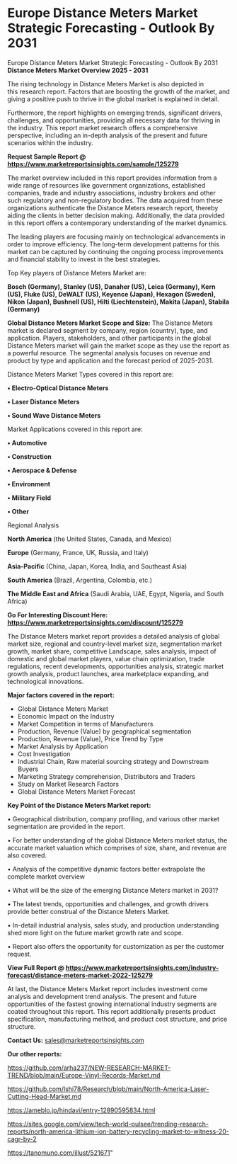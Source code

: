 # Europe Distance Meters Market Strategic Forecasting - Outlook By 2031
Europe Distance Meters Market Strategic Forecasting - Outlook By 2031
<Strong> Distance Meters Market Overview 2025 - 2031</strong>

The rising technology in Distance Meters Market is also depicted in this research report. Factors that are boosting the growth of the market, and giving a positive push to thrive in the global market is explained in detail.

Furthermore, the report highlights on emerging trends, significant drivers, challenges, and opportunities, providing all necessary data for thriving in the industry. This report market research offers a comprehensive perspective, including an in-depth analysis of the present and future scenarios within the industry.

<strong>Request Sample Report @ <a href=https://www.marketreportsinsights.com/sample/125279>https://www.marketreportsinsights.com/sample/125279</a></strong>

The market overview included in this report provides information from a wide range of resources like government organizations, established companies, trade and industry associations, industry brokers and other such regulatory and non-regulatory bodies. The data acquired from these organizations authenticate the Distance Meters research report, thereby aiding the clients in better decision making. Additionally, the data provided in this report offers a contemporary understanding of the market dynamics.

The leading players are focusing mainly on technological advancements in order to improve efficiency. The long-term development patterns for this market can be captured by continuing the ongoing process improvements and financial stability to invest in the best strategies.

Top Key players of Distance Meters Market are:

<strong>Bosch (Germany), Stanley (US), Danaher (US), Leica (Germany), Kern (US), Fluke (US), DeWALT (US), Keyence (Japan), Hexagon (Sweden), Nikon (Japan), Bushnell (US), Hilti (Liechtenstein), Makita (Japan), Stabila (Germany)</strong>

<strong><b>Global Distance Meters Market Scope and Size:</b></strong>
The Distance Meters market is declared segment by company, region (country), type, and application. Players, stakeholders, and other participants in the global Distance Meters market will gain the market scope as they use the report as a powerful resource. The segmental analysis focuses on revenue and product by type and application and the forecast period of 2025-2031.

Distance Meters Market Types covered in this report are:

<strong>• Electro-Optical Distance Meters

• Laser Distance Meters

• Sound Wave Distance Meters</strong>

Market Applications covered in this report are:

<strong>• Automotive

• Construction

• Aerospace & Defense

• Environment

• Military Field

• Other</strong> 

Regional Analysis

<strong>North America</strong> (the United States, Canada, and Mexico)

<strong>Europe</strong> (Germany, France, UK, Russia, and Italy)

<strong>Asia-Pacific</strong> (China, Japan, Korea, India, and Southeast Asia)

<strong>South America</strong> (Brazil, Argentina, Colombia, etc.)

<strong>The Middle East and Africa</strong> (Saudi Arabia, UAE, Egypt, Nigeria, and South Africa)

<strong>Go For Interesting Discount Here: <a href=https://www.marketreportsinsights.com/discount/125279>https://www.marketreportsinsights.com/discount/125279</a></strong>

The Distance Meters market report provides a detailed analysis of global market size, regional and country-level market size, segmentation market growth, market share, competitive Landscape, sales analysis, impact of domestic and global market players, value chain optimization, trade regulations, recent developments, opportunities analysis, strategic market growth analysis, product launches, area marketplace expanding, and technological innovations.

<strong><b>Major factors covered in the report:</b></strong>
<ul>
  <li>Global Distance Meters Market </li>
  <li>Economic Impact on the Industry</li>
  <li>Market Competition in terms of Manufacturers</li>
  <li>Production, Revenue (Value) by geographical segmentation</li>
  <li>Production, Revenue (Value), Price Trend by Type</li>
  <li>Market Analysis by Application</li>
  <li>Cost Investigation</li>
  <li>Industrial Chain, Raw material sourcing strategy and Downstream Buyers</li>
  <li>Marketing Strategy comprehension, Distributors and Traders</li>
  <li>Study on Market Research Factors</li>
  <li>Global Distance Meters Market Forecast</li>
</ul>

<strong><b>Key Point of the Distance Meters Market report:</b></strong>

• Geographical distribution, company profiling, and various other market segmentation are provided in the report.

• For better understanding of the global Distance Meters market status, the accurate market valuation which comprises of size, share, and revenue are also covered.

• Analysis of the competitive dynamic factors better extrapolate the complete market overview

• What will be the size of the emerging Distance Meters market in 2031?

• The latest trends, opportunities and challenges, and growth drivers provide better construal of the Distance Meters Market.

• In-detail industrial analysis, sales study, and production understanding shed more light on the future market growth rate and scope.

• Report also offers the opportunity for customization as per the customer request.

<strong><b>View Full Report @ <a href=https://www.marketreportsinsights.com/industry-forecast/distance-meters-market-2022-125279>https://www.marketreportsinsights.com/industry-forecast/distance-meters-market-2022-125279</a></b></strong>


At last, the Distance Meters Market report includes investment come analysis and development trend analysis. The present and future opportunities of the fastest growing international industry segments are coated throughout this report. This report additionally presents product specification, manufacturing method, and product cost structure, and price structure.

<strong>Contact Us:</strong>
sales@marketreportsinsights.com

<strong>Our other reports:</strong>

<a href=https://github.com/arha237/NEW-RESEARCH-MARKET-TREND/blob/main/Europe-Vinyl-Records-Market.md>https://github.com/arha237/NEW-RESEARCH-MARKET-TREND/blob/main/Europe-Vinyl-Records-Market.md</a>

<a href=https://github.com/Ishi78/Research/blob/main/North-America-Laser-Cutting-Head-Market.md>https://github.com/Ishi78/Research/blob/main/North-America-Laser-Cutting-Head-Market.md</a>

<a href=https://ameblo.jp/hindavi/entry-12890595834.html>https://ameblo.jp/hindavi/entry-12890595834.html</a>

<a href=https://sites.google.com/view/tech-world-pulsee/trending-research-reports/north-america-lithium-ion-battery-recycling-market-to-witness-20-cagr-by-2>https://sites.google.com/view/tech-world-pulsee/trending-research-reports/north-america-lithium-ion-battery-recycling-market-to-witness-20-cagr-by-2</a>

<a href=https://tanomuno.com/illust/521671>https://tanomuno.com/illust/521671</a>"
